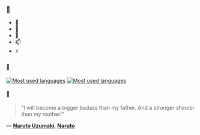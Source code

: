 ### 👋

- 🔭
- 🌱
- 💬
- 📫
- ⚡

#### 🧏

[![Most used languages](https://github-readme-stats-aynah.vercel.app/api/top-langs/?username=aynh&theme=solarized-dark&langs_count=6&layout=compact&hide_title=true)](https://github.com/anuraghazra/github-readme-stats#gh-dark-mode-only)
[![Most used languages](https://github-readme-stats-aynah.vercel.app/api/top-langs/?username=aynh&theme=solarized-light&langs_count=6&layout=compact&hide_title=true)](https://github.com/anuraghazra/github-readme-stats#gh-light-mode-only)

#### 💬

> "I will become a bigger badass than my father. And a stronger shinobi than my mother!"

&mdash; [**Naruto Uzumaki**](https://myanimelist.net/character.php?q=Naruto%20Uzumaki&cat=character), [**Naruto**](https://myanimelist.net/search/all?q=Naruto&cat=all)
